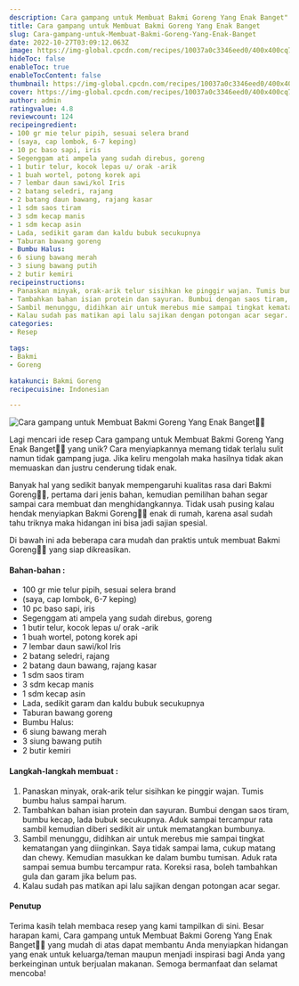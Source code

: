 ```yaml
---
description: Cara gampang untuk Membuat Bakmi Goreng Yang Enak Banget"
title: Cara gampang untuk Membuat Bakmi Goreng Yang Enak Banget
slug: Cara-gampang-untuk-Membuat-Bakmi-Goreng-Yang-Enak-Banget
date: 2022-10-27T03:09:12.063Z
image: https://img-global.cpcdn.com/recipes/10037a0c3346eed0/400x400cq70/photo.jpg
hideToc: false
enableToc: true
enableTocContent: false
thumbnail: https://img-global.cpcdn.com/recipes/10037a0c3346eed0/400x400cq70/photo.jpg
cover: https://img-global.cpcdn.com/recipes/10037a0c3346eed0/400x400cq70/photo.jpg
author: admin
ratingvalue: 4.8
reviewcount: 124
recipeingredient:
- 100 gr mie telur pipih, sesuai selera brand
- (saya, cap lombok, 6-7 keping)
- 10 pc baso sapi, iris
- Segenggam ati ampela yang sudah direbus, goreng
- 1 butir telur, kocok lepas u/ orak -arik
- 1 buah wortel, potong korek api
- 7 lembar daun sawi/kol Iris
- 2 batang seledri, rajang
- 2 batang daun bawang, rajang kasar
- 1 sdm saos tiram
- 3 sdm kecap manis
- 1 sdm kecap asin
- Lada, sedikit garam dan kaldu bubuk secukupnya
- Taburan bawang goreng
- Bumbu Halus:
- 6 siung bawang merah
- 3 siung bawang putih
- 2 butir kemiri
recipeinstructions:
- Panaskan minyak, orak-arik telur sisihkan ke pinggir wajan. Tumis bumbu halus sampai harum.
- Tambahkan bahan isian protein dan sayuran. Bumbui dengan saos tiram, bumbu kecap, lada bubuk secukupnya. Aduk sampai tercampur rata sambil kemudian diberi sedikit air untuk mematangkan bumbunya.
- Sambil menunggu, didihkan air untuk merebus mie sampai tingkat kematangan yang diinginkan. Saya tidak sampai lama, cukup matang dan chewy. Kemudian masukkan ke dalam bumbu tumisan. Aduk rata sampai semua bumbu tercampur rata. Koreksi rasa, boleh tambahkan gula dan garam jika belum pas.
- Kalau sudah pas matikan api lalu sajikan dengan potongan acar segar.
categories:
- Resep

tags:
- Bakmi
- Goreng

katakunci: Bakmi Goreng
recipecuisine: Indonesian

---
```


![Cara gampang untuk Membuat Bakmi Goreng Yang Enak Banget👩‍🍳](https://img-global.cpcdn.com/recipes/10037a0c3346eed0/400x400cq70/photo.jpg)

Lagi mencari ide resep Cara gampang untuk Membuat Bakmi Goreng Yang Enak Banget👩‍🍳 yang unik? Cara menyiapkannya memang tidak terlalu sulit namun tidak gampang juga. Jika keliru mengolah maka hasilnya tidak akan memuaskan dan justru cenderung tidak enak.

Banyak hal yang sedikit banyak mempengaruhi kualitas rasa dari Bakmi Goreng👩‍🍳, pertama dari jenis bahan, kemudian pemilihan bahan segar sampai cara membuat dan menghidangkannya. Tidak usah pusing kalau hendak menyiapkan Bakmi Goreng👩‍🍳 enak di rumah, karena asal sudah tahu triknya maka hidangan ini bisa jadi sajian spesial.

Di bawah ini ada beberapa cara mudah dan praktis untuk membuat Bakmi Goreng👩‍🍳 yang siap dikreasikan.

<!--inarticleads1-->

#### Bahan-bahan :

- 100 gr mie telur pipih, sesuai selera brand
- (saya, cap lombok, 6-7 keping)
- 10 pc baso sapi, iris
- Segenggam ati ampela yang sudah direbus, goreng
- 1 butir telur, kocok lepas u/ orak -arik
- 1 buah wortel, potong korek api
- 7 lembar daun sawi/kol Iris
- 2 batang seledri, rajang
- 2 batang daun bawang, rajang kasar
- 1 sdm saos tiram
- 3 sdm kecap manis
- 1 sdm kecap asin
- Lada, sedikit garam dan kaldu bubuk secukupnya
- Taburan bawang goreng
- Bumbu Halus:
- 6 siung bawang merah
- 3 siung bawang putih
- 2 butir kemiri

<!--inarticleads2-->

#### Langkah-langkah membuat :

1. Panaskan minyak, orak-arik telur sisihkan ke pinggir wajan. Tumis bumbu halus sampai harum.
1. Tambahkan bahan isian protein dan sayuran. Bumbui dengan saos tiram, bumbu kecap, lada bubuk secukupnya. Aduk sampai tercampur rata sambil kemudian diberi sedikit air untuk mematangkan bumbunya.
1. Sambil menunggu, didihkan air untuk merebus mie sampai tingkat kematangan yang diinginkan. Saya tidak sampai lama, cukup matang dan chewy. Kemudian masukkan ke dalam bumbu tumisan. Aduk rata sampai semua bumbu tercampur rata. Koreksi rasa, boleh tambahkan gula dan garam jika belum pas.
1. Kalau sudah pas matikan api lalu sajikan dengan potongan acar segar.

#### Penutup

Terima kasih telah membaca resep yang kami tampilkan di sini. Besar harapan kami, Cara gampang untuk Membuat Bakmi Goreng Yang Enak Banget👩‍🍳 yang mudah di atas dapat membantu Anda menyiapkan hidangan yang enak untuk keluarga/teman maupun menjadi inspirasi bagi Anda yang berkeinginan untuk berjualan makanan. Semoga bermanfaat dan selamat mencoba!